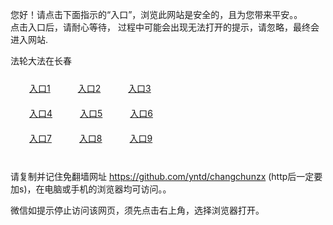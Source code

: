 您好！请点击下面指示的“入口”，浏览此网站是安全的，且为您带来平安。。 <br/>
点击入口后，请耐心等待， 过程中可能会出现无法打开的提示，请忽略，最终会进入网站. </br>

法轮大法在长春<br/>
<div style="padding:10px"><a style="margin:20px" target="_blank" href="https://d1q42b9rf22ki7.cloudfront.net/2Qpsp?goksolxn" id="ccLink1" rel="nofollow">入口1</a> <a target="_blank" style="margin:20px" href="https://d1x6y75v4mjp6j.cloudfront.net/2Qpsp?cnorar" id="ccLink2" rel="nofollow">入口2</a> <a style="margin:20px" target="_blank" href="https://d2vctqhgbym5s3.cloudfront.net/2Qpsp?lwsibif" id="ccLink3" rel="nofollow">入口3</a></div>

<div style="padding:10px" ><a style="margin:20px" target="_blank" href="https://d1q42b9rf22ki7.cloudfront.net/2Qpsp?goksolxn" id="ccLink4" rel="nofollow">入口4</a> <a style="margin:20px" href="https://d1x6y75v4mjp6j.cloudfront.net/2Qpsp?cnorar" target="_blank" id="ccLink5" rel="nofollow">入口5</a> <a style="margin:20px" href="https://d2vctqhgbym5s3.cloudfront.net/2Qpsp?lwsibif" target="_blank" id="ccLink6" rel="nofollow">入口6</a></div>

<div style="padding:10px"><a style="margin:20px" target="_blank" href="https://d1q42b9rf22ki7.cloudfront.net/2Qpsp?goksolxn" id="ccLink7" rel="nofollow">入口7</a> <a style="margin:20px" href="https://d1x6y75v4mjp6j.cloudfront.net/2Qpsp?cnorar" target="_blank" id="ccLink8" rel="nofollow">入口8</a> <a style="margin:20px" target="_blank" href="https://d2vctqhgbym5s3.cloudfront.net/2Qpsp?lwsibif" id="ccLink9" rel="nofollow">入口9</a></div>

<br/>



请复制并记住免翻墙网址 https://github.com/yntd/changchunzx (http后一定要加s)，在电脑或手机的浏览器均可访问。。<br/>

微信如提示停止访问该网页，须先点击右上角，选择浏览器打开。
